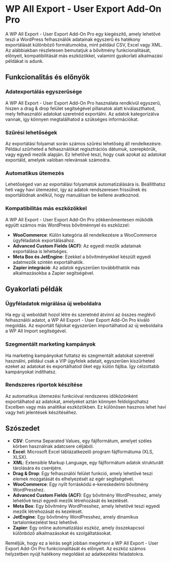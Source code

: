 # WP All Export - User Export Add-On Pro

A WP All Export - User Export Add-On Pro egy kiegészítő, amely lehetővé teszi a WordPress felhasználók adatainak egyszerű és hatékony exportálását különböző formátumokba, mint például CSV, Excel vagy XML. Az alábbiakban részletesen bemutatjuk a bővítmény funkcionalitását, előnyeit, kompatibilitását más eszközökkel, valamint gyakorlati alkalmazási példákat is adunk.

## Funkcionalitás és előnyök

### Adatexportálás egyszerűsége

A WP All Export - User Export Add-On Pro használata rendkívül egyszerű, hiszen a drag & drop felület segítségével pillanatok alatt kiválaszthatod, mely felhasználói adatokat szeretnéd exportálni. Az adatok kategorizálva vannak, így könnyen megtalálhatod a szükséges információkat.

### Szűrési lehetőségek

Az exportálási folyamat során számos szűrési lehetőség áll rendelkezésre. Például szűrheted a felhasználókat regisztrációs dátumuk, szerepkörük, vagy egyedi mezők alapján. Ez lehetővé teszi, hogy csak azokat az adatokat exportáld, amelyek valóban relevánsak számodra.

### Automatikus ütemezés

Lehetőséged van az exportálási folyamatok automatizálására is. Beállíthatsz heti vagy havi ütemezést, így az adatok rendszeresen frissülnek és exportálódnak anélkül, hogy manuálisan be kellene avatkoznod.

### Kompatibilitás más eszközökkel

A WP All Export - User Export Add-On Pro zökkenőmentesen működik együtt számos más WordPress bővítménnyel és eszközzel:

- **WooCommerce**: Külön kategória áll rendelkezésre a WooCommerce ügyféladatok exportálásához.
- **Advanced Custom Fields (ACF)**: Az egyedi mezők adatainak exportálása is lehetséges.
- **Meta Box és JetEngine**: Ezekkel a bővítményekkel készült egyedi adatmezők szintén exportálhatók.
- **Zapier integráció**: Az adatok egyszerűen továbbíthatók más alkalmazásokba a Zapier segítségével.

## Gyakorlati példák

### Ügyféladatok migrálása új weboldalra

Ha egy új weboldalt hozol létre és szeretnéd átvinni az összes meglévő felhasználói adatot, a WP All Export - User Export Add-On Pro kiváló megoldás. Az exportált fájlokat egyszerűen importálhatod az új weboldalra a WP All Import segítségével.

### Szegmentált marketing kampányok

Ha marketing kampányokat futtatsz és szegmentált adatokat szeretnél használni, például csak a VIP ügyfelek adatait, egyszerűen kiszűrheted ezeket az adatokat és exportálhatod őket egy külön fájlba. Így célzottabb kampányokat indíthatsz.

### Rendszeres riportok készítése

Az automatikus ütemezési funkcióval rendszeres időközönként exportálhatod az adatokat, amelyeket aztán könnyen feldolgozhatsz Excelben vagy más analitikai eszközökben. Ez különösen hasznos lehet havi vagy heti jelentések készítéséhez.

## Szószedet

- **CSV**: Comma Separated Values, egy fájlformátum, amelyet széles körben használnak adatcsere céljából.
- **Excel**: Microsoft Excel táblázatkezelő program fájlformátuma (XLS, XLSX).
- **XML**: Extensible Markup Language, egy fájlformátum adatok strukturált tárolására és cseréjére.
- **Drag & Drop**: Egy felhasználói felület funkció, amely lehetővé teszi elemek mozgatását és elhelyezését az egér segítségével.
- **WooCommerce**: Egy nyílt forráskódú e-kereskedelmi bővítmény WordPresshez.
- **Advanced Custom Fields (ACF)**: Egy bővítmény WordPresshez, amely lehetővé teszi egyedi mezők létrehozását és kezelését.
- **Meta Box**: Egy bővítmény WordPresshez, amely lehetővé teszi egyedi mezők létrehozását és kezelését.
- **JetEngine**: Egy bővítmény WordPresshez, amely dinamikus tartalomkezelést tesz lehetővé.
- **Zapier**: Egy online automatizálási eszköz, amely összekapcsol különböző alkalmazásokat és szolgáltatásokat.

Reméljük, hogy ez a leírás segít jobban megérteni a WP All Export - User Export Add-On Pro funkcionalitását és előnyeit. Az eszköz számos helyzetben nyújt hatékony megoldást az adatkezelési feladatokra.